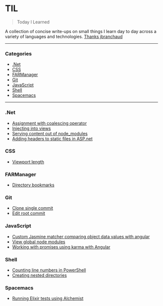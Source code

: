 # TIL

> Today I Learned

A collection of concise write-ups on small things I learn day to day across a
variety of languages and technologies. [Thanks jbranchaud](https://github.com/jbranchaud/til)

---

### Categories

* [.Net](#net)
* [CSS](#css)
* [FARManager](#farmanager)
* [Git](#git)
* [JavaScript](#javascript)
* [Shell](#shell)
* [Spacemacs](#spacemacs)

---

### .Net

- [Assignment with coalescing operator](dotnet/assignment-with-coalescing-operator.md)
- [Injecting into views](dotnet/injecting-into-views.md)
- [Serving content out of node_modules](dotnet/serving-content-out-of-node_modules.md)
- [Adding headers to static files in ASP.net](dotnet/adding-headers-to-static-files-in-aspnet.md)

### CSS

- [Viewport length](css/viewport-lengths.md)

### FARManager

- [Directory bookmarks](farmanager/directory-bookmarks.md)

### Git

- [Clone single commit](git/clone-single-commit.md)
- [Edit root commit](git/edit-root-commit.md)

### JavaScript

- [Custom Jasmine matcher comparing object data values with angular](javascript/custom-jasmine-matcher-comparing-object-data-values-with-angular.md)
- [View global node modules](javascript/view-global-node-modules.md)
- [Working with promises using karma with Angular](javascript/working-with-promises-using-karma-with-angular.md)

### Shell

- [Counting line numbers in PowerShell](shell/counting-line-numbers-in-powershell.md)
- [Creating nested directories](shell/creating-nested-directories.md)

### Spacemacs

- [Running Elixir tests using Alchemist](spacemacs/running-elixir-tests-using-alchemist.md)

